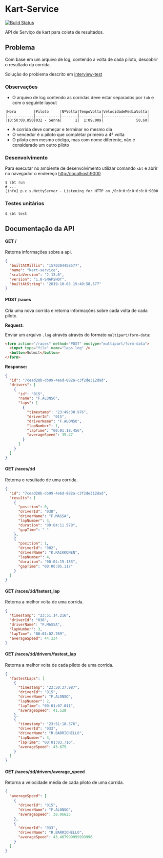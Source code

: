 Kart-Service  
======

[![Build Status](https://travis-ci.com/hiroinamine/kart-service.svg?branch=master)](https://travis-ci.com/hiroinamine/kart-service)

API de Serviço de kart para coleta de resultados.

## Problema

Com base em um arquivo de log, contendo a volta de cada piloto, descobrir o resultado da corrida.

Solução do problema descrito em [interview-test](https://github.com/Gympass/interview-test)

### Observações

- O arquivo de log contendo as corridas deve estar separados por `tab` e com o seguinte layout

```
|Hora        |Piloto     |NºVolta|TempoVolta|VelocidadeMediaVolta|
|------------|-----------|-------|----------|--------------------|
|10:50:00.850|032 - Senna|      1|  1:09.009|               50,60|
```

- A corrida deve começar e terminar no mesmo dia
- O vencedor é o piloto que completar primeiro a 4ª volta
- O piloto com mesmo código, mas com nome diferente, não é considerado um outro piloto

### Desenvolvimento

Para executar no ambiente de desenvolvimento utilizar comando `sbt` e abrir no navegador o endereço [http://localhost:9000](http://localhost:9000)

```shell
$ sbt run
# ...
[info] p.c.s.NettyServer - Listening for HTTP on /0:0:0:0:0:0:0:0:9000
```

### Testes unitários

```shell
$ sbt test
```

## Documentação da API

#### GET /

Retorna informações sobre a api.

```json
{
  "builtAtMillis": "1570304458577",
  "name": "kart-service",
  "scalaVersion": "2.13.0",
  "version": "1.0-SNAPSHOT",
  "builtAtString": "2019-10-05 19:40:58.577"
}
```

#### POST /races

Cria uma nova corrida e retorna informações sobre cada volta de cada piloto.

**Request:**

Enviar um arquivo `.log` através através do formato `multipart/form-data`:

```html
<form action="/races" method="POST" enctype="multipart/form-data">
  <input type="file" name="laps.log" />
  <button>Submit</button>
</form>
```

**Response:**

```json
{
  "id": "7cead28b-db99-4e6d-882a-c3f2de312dad",
  "drivers": [
    {
      "id": "015",
      "name": "F.ALONSO",
      "laps": [
        {
          "timestamp": "23:49:30.976",
          "driverId": "015",
          "driverName": "F.ALONSO",
          "lapNumber": 1,
          "lapTime": "00:01:18.456",
          "averageSpeed": 35.47
        }
      ]
    }
  ]
}
```

#### GET /races/:id

Retorna o resultado de uma corrida.

```json
{
  "id": "7cead28b-db99-4e6d-882a-c3f2de312dad",
  "results": [
    {
      "position": 0,
      "driverId": "038",
      "driverName": "F.MASSA",
      "lapNumber": 4,
      "duration": "00:04:11.578",
      "gapTime": "-"
    },
    {
      "position": 1,
      "driverId": "002",
      "driverName": "K.RAIKKONEN",
      "lapNumber": 4,
      "duration": "00:04:15.153",
      "gapTime": "00:00:05.117"
    }
  ]
}
```

#### GET /races/:id/fastest_lap

Retorna a melhor volta de uma corrida.

```json
{
  "timestamp": "23:51:14.216",
  "driverId": "038",
  "driverName": "F.MASSA",
  "lapNumber": 3,
  "lapTime": "00:01:02.769",
  "averageSpeed": 44.334
}
```

#### GET /races/:id/drivers/fastest_lap

Retorna a melhor volta de cada piloto de uma corrida.

```json
{
  "fastestLaps": [
    {
      "timestamp": "23:50:37.987",
      "driverId": "015",
      "driverName": "F.ALONSO",
      "lapNumber": 2,
      "lapTime": "00:01:07.011",
      "averageSpeed": 41.528
    },
    {
      "timestamp": "23:51:18.576",
      "driverId": "033",
      "driverName": "R.BARRICHELLO",
      "lapNumber": 3,
      "lapTime": "00:01:03.716",
      "averageSpeed": 43.675
    }
  ]
}
```

#### GET /races/:id/drivers/average_speed

Retorna a velocidade média de cada piloto de uma corrida.

```json
{
  "averageSpeed": [
    {
      "driverId": "015",
      "driverName": "F.ALONSO",
      "averageSpeed": 38.06625
    },
    {
      "driverId": "033",
      "driverName": "R.BARRICHELLO",
      "averageSpeed": 43.467999999999996
    }
  ]
}
```
